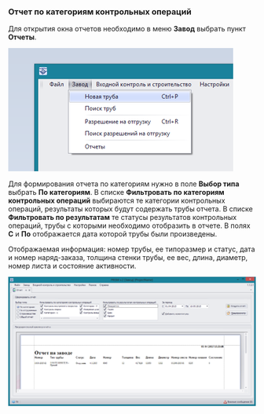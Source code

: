 ﻿
### Отчет по категориям контрольных операций 

Для открытия окна отчетов необходимо в меню **Завод** выбрать пункт **Отчеты**.

![_menu_mill_new_pipe.png](_menu_mill_new_pipe.png "")

Для формирования отчета по категориям нужно в поле **Выбор типа** выбрать **По категориям**. В списке **Фильтровать по категориям контрольных операций** выбираются те категории контрольных операций, результаты которых будут содержать трубы отчета. 
В списке **Фильтровать по результатам** те статусы результатов контрольных операций, трубы с которыми необходимо отобразить в отчете. В полях **С** и **По** отображается дата которой трубы были произведены.


Отображаемая информация: номер трубы, ее типоразмер и статус, дата и номер наряд-заказа, толщина стенки трубы, ее вес, длина, диаметр, номер листа и состояние активности.

![_mill_report_by_category.png](_mill_report_by_category.png "")

